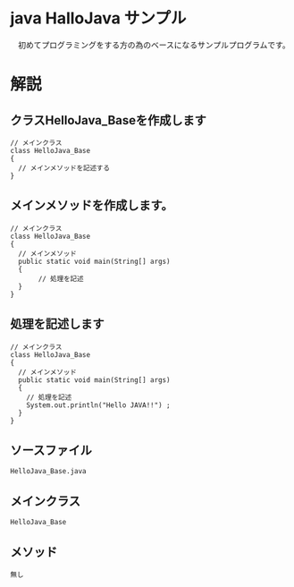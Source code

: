 # java HalloJava サンプル  
　初めてプログラミングをする方の為のベースになるサンプルプログラムです。  

# 解説  
## クラスHelloJava_Baseを作成します  

```
// メインクラス  
class HelloJava_Base  
{  
  // メインメソッドを記述する  
}  
````

## メインメソッドを作成します。  

```  
// メインクラス
class HelloJava_Base  
{
  // メインメソッド  
  public static void main(String[] args)
  {
	   // 処理を記述
  }
}
```

## 処理を記述します  

```  
// メインクラス
class HelloJava_Base  
{
  // メインメソッド  
  public static void main(String[] args)
  {
    // 処理を記述
    System.out.println("Hello JAVA!!") ;
  }
}

```
## ソースファイル
    HelloJava_Base.java
## メインクラス
    HelloJava_Base
## メソッド
    無し
　　

